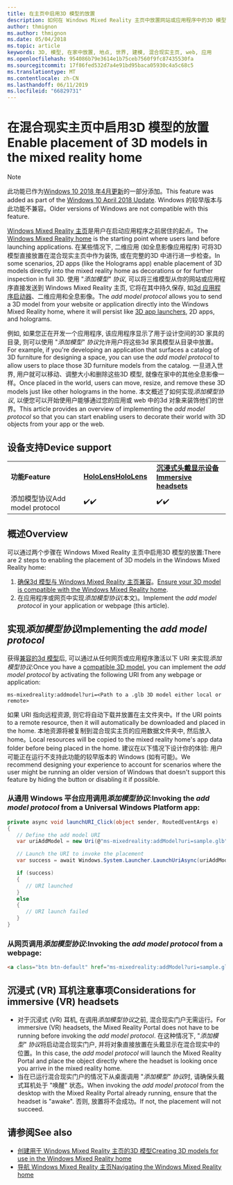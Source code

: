 ```yaml
---
title: 在主页中启用3D 模型的放置
description: 如何在 Windows Mixed Reality 主页中放置网站或应用程序中的3D 模型
author: thmignon
ms.author: thmignon
ms.date: 05/04/2018
ms.topic: article
keywords: 3D, 模型, 在家中放置, 地点, 世界, 建模, 混合现实主页, web, 应用
ms.openlocfilehash: 954086b79e3614e1b75ceb7560f9fc87435530fa
ms.sourcegitcommit: 17f86fed532d7a4e91bd95baca05930c4a5c68c5
ms.translationtype: MT
ms.contentlocale: zh-CN
ms.lasthandoff: 06/11/2019
ms.locfileid: "66829731"
---
```

# <a name="enable-placement-of-3d-models-in-the-mixed-reality-home"></a><span data-ttu-id="9b5ff-104">在混合现实主页中启用3D 模型的放置</span><span class="sxs-lookup"><span data-stu-id="9b5ff-104">Enable placement of 3D models in the mixed reality home</span></span>

> [!NOTE]
> <span data-ttu-id="9b5ff-105">此功能已作为[Windows 10 2018 年4月更新](release-notes-april-2018.md)的一部分添加。</span><span class="sxs-lookup"><span data-stu-id="9b5ff-105">This feature was added as part of the [Windows 10 April 2018 Update](release-notes-april-2018.md).</span></span> <span data-ttu-id="9b5ff-106">Windows 的较早版本与此功能不兼容。</span><span class="sxs-lookup"><span data-stu-id="9b5ff-106">Older versions of Windows are not compatible with this feature.</span></span>

<span data-ttu-id="9b5ff-107">[Windows Mixed Reality 主页](navigating-the-windows-mixed-reality-home.md)是用户在启动应用程序之前居住的起点。</span><span class="sxs-lookup"><span data-stu-id="9b5ff-107">The [Windows Mixed Reality home](navigating-the-windows-mixed-reality-home.md) is the starting point where users land before launching applications.</span></span> <span data-ttu-id="9b5ff-108">在某些情况下, 二维应用 (如全息影像应用程序) 可将3D 模型直接放置在混合现实主页中作为装饰, 或在完整的3D 中进行进一步检查。</span><span class="sxs-lookup"><span data-stu-id="9b5ff-108">In some scenarios, 2D apps (like the Holograms app) enable placement of 3D models directly into the mixed reality home as decorations or for further inspection in full 3D.</span></span> <span data-ttu-id="9b5ff-109">使用 "*添加模型" 协议*, 可以将三维模型从你的网站或应用程序直接发送到 Windows Mixed Reality 主页, 它将在其中持久保存, 如[3d 应用程序启动器](3d-app-launcher-design-guidance.md)、二维应用和全息影像。</span><span class="sxs-lookup"><span data-stu-id="9b5ff-109">The *add model protocol* allows you to send a 3D model from your website or application directly into the Windows Mixed Reality home, where it will persist like [3D app launchers](3d-app-launcher-design-guidance.md), 2D apps, and holograms.</span></span> 

<span data-ttu-id="9b5ff-110">例如, 如果您正在开发一个应用程序, 该应用程序显示了用于设计空间的3D 家具的目录, 则可以使用 "*添加模型" 协议*允许用户将这些3d 家具模型从目录中放置。</span><span class="sxs-lookup"><span data-stu-id="9b5ff-110">For example, if you're developing an application that surfaces a catalog of 3D furniture for designing a space, you can use the *add model protocol* to allow users to place those 3D furniture models from the catalog.</span></span> <span data-ttu-id="9b5ff-111">一旦进入世界, 用户就可以移动、调整大小和删除这些3D 模型, 就像在家中的其他全息影像一样。</span><span class="sxs-lookup"><span data-stu-id="9b5ff-111">Once placed in the world, users can move, resize, and remove these 3D models just like other holograms in the home.</span></span> <span data-ttu-id="9b5ff-112">本文概述了如何实现*添加模型协议*, 以便您可以开始使用户能够通过您的应用或 web 中的3d 对象来装饰他们的世界。</span><span class="sxs-lookup"><span data-stu-id="9b5ff-112">This article provides an overview of implementing the *add model protocol* so that you can start enabling users to decorate their world with 3D objects from your app or the web.</span></span>

## <a name="device-support"></a><span data-ttu-id="9b5ff-113">设备支持</span><span class="sxs-lookup"><span data-stu-id="9b5ff-113">Device support</span></span>

<table>
    <colgroup>
    <col width="33%" />
    <col width="33%" />
    <col width="33%" />
    </colgroup>
    <tr>
        <td><span data-ttu-id="9b5ff-114"><strong>功能</strong></span><span class="sxs-lookup"><span data-stu-id="9b5ff-114"><strong>Feature</strong></span></span></td>
        <td><span data-ttu-id="9b5ff-115"><a href="hololens-hardware-details.md"><strong>HoloLens</strong></a></span><span class="sxs-lookup"><span data-stu-id="9b5ff-115"><a href="hololens-hardware-details.md"><strong>HoloLens</strong></a></span></span></td>
        <td><span data-ttu-id="9b5ff-116"><a href="immersive-headset-hardware-details.md"><strong>沉浸式头戴显示设备</strong></a></span><span class="sxs-lookup"><span data-stu-id="9b5ff-116"><a href="immersive-headset-hardware-details.md"><strong>Immersive headsets</strong></a></span></span></td>
    </tr>
     <tr>
        <td><span data-ttu-id="9b5ff-117">添加模型协议</span><span class="sxs-lookup"><span data-stu-id="9b5ff-117">Add model protocol</span></span></td>
        <td><span data-ttu-id="9b5ff-118">✔️</span><span class="sxs-lookup"><span data-stu-id="9b5ff-118">✔️</span></span></td>
        <td><span data-ttu-id="9b5ff-119">✔️</span><span class="sxs-lookup"><span data-stu-id="9b5ff-119">✔️</span></span></td>
    </tr>
</table>

## <a name="overview"></a><span data-ttu-id="9b5ff-120">概述</span><span class="sxs-lookup"><span data-stu-id="9b5ff-120">Overview</span></span>

<span data-ttu-id="9b5ff-121">可以通过两个步骤在 Windows Mixed Reality 主页中启用3D 模型的放置:</span><span class="sxs-lookup"><span data-stu-id="9b5ff-121">There are 2 steps to enabling the placement of 3D models in the Windows Mixed Reality home:</span></span>
1. <span data-ttu-id="9b5ff-122">[确保3d 模型与 Windows Mixed Reality 主页兼容](creating-3d-models-for-use-in-the-windows-mixed-reality-home.md)。</span><span class="sxs-lookup"><span data-stu-id="9b5ff-122">[Ensure your 3D model is compatible with the Windows Mixed Reality home](creating-3d-models-for-use-in-the-windows-mixed-reality-home.md).</span></span>
2. <span data-ttu-id="9b5ff-123">在应用程序或网页中实现*添加模型协议*(本文)。</span><span class="sxs-lookup"><span data-stu-id="9b5ff-123">Implement the *add model protocol* in your application or webpage (this article).</span></span>

## <a name="implementing-the-add-model-protocol"></a><span data-ttu-id="9b5ff-124">实现*添加模型协议*</span><span class="sxs-lookup"><span data-stu-id="9b5ff-124">Implementing the *add model protocol*</span></span>

<span data-ttu-id="9b5ff-125">获得[兼容的3d 模型](creating-3d-models-for-use-in-the-windows-mixed-reality-home.md)后, 可以通过从任何网页或应用程序激活以下 URI 来实现*添加模型协议*:</span><span class="sxs-lookup"><span data-stu-id="9b5ff-125">Once you have a [compatible 3D model](creating-3d-models-for-use-in-the-windows-mixed-reality-home.md), you can implement the *add model protocol* by activating the following URI from any webpage or application:</span></span>

```
ms-mixedreality:addmodel?uri=<Path to a .glb 3D model either local or remote>
```

<span data-ttu-id="9b5ff-126">如果 URI 指向远程资源, 则它将自动下载并放置在主文件夹中。</span><span class="sxs-lookup"><span data-stu-id="9b5ff-126">If the URI points to a remote resource, then it will automatically be downloaded and placed in the home.</span></span> <span data-ttu-id="9b5ff-127">本地资源将被复制到混合现实主页的应用数据文件夹中, 然后放入 home。</span><span class="sxs-lookup"><span data-stu-id="9b5ff-127">Local resources will be copied to the mixed reality home's app data folder before being placed in the home.</span></span> <span data-ttu-id="9b5ff-128">建议在以下情况下设计你的体验: 用户可能正在运行不支持此功能的较早版本的 Windows (如有可能)。</span><span class="sxs-lookup"><span data-stu-id="9b5ff-128">We recommend designing your experience to account for scenarios where the user might be running an older version of Windows that doesn't support this feature by hiding the button or disabling it if possible.</span></span> 

### <a name="invoking-the-add-model-protocol-from-a-universal-windows-platform-app"></a><span data-ttu-id="9b5ff-129">从通用 Windows 平台应用调用*添加模型协议*:</span><span class="sxs-lookup"><span data-stu-id="9b5ff-129">Invoking the *add model protocol* from a Universal Windows Platform app:</span></span>

```C#
private async void launchURI_Click(object sender, RoutedEventArgs e)
{
   // Define the add model URI
   var uriAddModel = new Uri(@"ms-mixedreality:addModel?uri=sample.glb");

   // Launch the URI to invoke the placement
   var success = await Windows.System.Launcher.LaunchUriAsync(uriAddModel);

   if (success)
   {
      // URI launched
   }
   else
   {
      // URI launch failed
   }
}
```

### <a name="invoking-the-add-model-protocol-from-a-webpage"></a><span data-ttu-id="9b5ff-130">从网页调用*添加模型协议*:</span><span class="sxs-lookup"><span data-stu-id="9b5ff-130">Invoking the *add model protocol* from a webpage:</span></span>

```html
<a class="btn btn-default" href="ms-mixedreality:addModel?uri=sample.glb"> Place 3D Model </a>
```

## <a name="considerations-for-immersive-vr-headsets"></a><span data-ttu-id="9b5ff-131">沉浸式 (VR) 耳机注意事项</span><span class="sxs-lookup"><span data-stu-id="9b5ff-131">Considerations for immersive (VR) headsets</span></span>

* <span data-ttu-id="9b5ff-132">对于沉浸式 (VR) 耳机, 在调用*添加模型协议*之前, 混合现实门户无需运行。</span><span class="sxs-lookup"><span data-stu-id="9b5ff-132">For immersive (VR) headsets, the Mixed Reality Portal does not have to be running before invoking the *add model protocol*.</span></span> <span data-ttu-id="9b5ff-133">在这种情况下, "*添加模型" 协议*将启动混合现实门户, 并将对象直接放置在头戴显示在混合现实中的位置。</span><span class="sxs-lookup"><span data-stu-id="9b5ff-133">In this case, the *add model protocol* will launch the Mixed Reality Portal and place the object directly where the headset is looking once you arrive in the mixed reality home.</span></span> 
* <span data-ttu-id="9b5ff-134">当在已运行混合现实门户的情况下从桌面调用 "*添加模型" 协议*时, 请确保头戴式耳机处于 "唤醒" 状态。</span><span class="sxs-lookup"><span data-stu-id="9b5ff-134">When invoking the *add model protocol* from the desktop with the Mixed Reality Portal already running, ensure that the headset is "awake".</span></span> <span data-ttu-id="9b5ff-135">否则, 放置将不会成功。</span><span class="sxs-lookup"><span data-stu-id="9b5ff-135">If not, the placement will not succeed.</span></span> 

## <a name="see-also"></a><span data-ttu-id="9b5ff-136">请参阅</span><span class="sxs-lookup"><span data-stu-id="9b5ff-136">See also</span></span>

* [<span data-ttu-id="9b5ff-137">创建用于 Windows Mixed Reality 主页的3D 模型</span><span class="sxs-lookup"><span data-stu-id="9b5ff-137">Creating 3D models for use in the Windows Mixed Reality home</span></span>](creating-3d-models-for-use-in-the-windows-mixed-reality-home.md)
* [<span data-ttu-id="9b5ff-138">导航 Windows Mixed Reality 主页</span><span class="sxs-lookup"><span data-stu-id="9b5ff-138">Navigating the Windows Mixed Reality home</span></span>](navigating-the-windows-mixed-reality-home.md)
